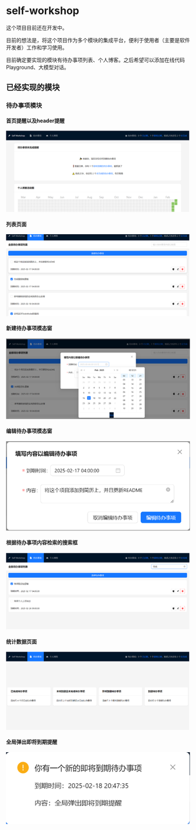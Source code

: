 # self-workshop
这个项目目前还在开发中。

目前的想法是，将这个项目作为多个模块的集成平台，便利于使用者（主要是软件开发者）工作和学习使用。

目前确定要实现的模块有待办事项列表、个人博客。之后希望可以添加在线代码Playground、大模型对话。

## 已经实现的模块

### 待办事项模块

#### 首页提醒以及header提醒

![image-20250217021014474](./pic/image-20250217021014474.png)

#### 列表页面

![image-20250217021146247](./pic/image-20250217021146247.png)

#### 新建待办事项模态窗

![image-20250217021304122](./pic/image-20250217021304122.png)

#### 编辑待办事项模态窗

![image-20250217021339012](./pic/image-20250217021339012.png)

#### 根据待办事项内容检索的搜索框

![image-20250217021442223](./pic/image-20250217021442223.png)

#### 统计数据页面

![image-20250217021621314](./pic/image-20250217021621314.png)

#### 全局弹出即将到期提醒

![image-20250217205221986](./pic/image-20250217205221986.png)